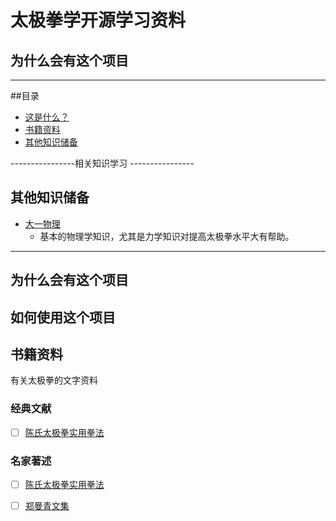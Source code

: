 # 太极拳学开源学习资料


## 为什么会有这个项目



---

##目录

- [这是什么？](#what-is-it)
- [书籍资料](#book-list)
- [其他知识储备](#additioanl)


----------------相关知识学习 ----------------

## 其他知识储备

- [大一物理](#additional-books)
  + 基本的物理学知识，尤其是力学知识对提高太极拳水平大有帮助。

---

## 为什么会有这个项目


## 如何使用这个项目







## 书籍资料

有关太极拳的文字资料

### 经典文献
- [ ] [陈氏太极拳实用拳法]()

### 名家著述

- [ ] [陈氏太极拳实用拳法]()
- [ ] [郑曼青文集](https://zhuanlan.zhihu.com/p/70289608)



